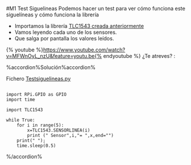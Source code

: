 #M1 Test Siguelineas
Podemos hacer un test para ver cómo funciona este siguelíneas y cómo funciona la librería

* Importamos la librería [TLC1543 creada anteriormente](/6-modulo-siguelineas/tlc1543py.md)
* Vamos leyendo cada uno de los sensores.
* Que salga por pantalla los valores leídos.

{% youtube %}https://www.youtube.com/watch?v=MFWnOyL_nzU&feature=youtu.be{% endyoutube %}
¿Te atreves? :

%accordion%Solución%accordion%

Fichero [Testsiguelineas.py](https://github.com/JavierQuintana/AlphabotPython/)

```cpp+lineNumbers:true

import RPi.GPIO as GPIO
import time

import TLC1543
 
while True:
    for i in range(5):
        x=TLC1543.SENSORLINEA(i)
        print (" Sensor",i,"= ",x,end="")
    print(" ");
    time.sleep(0.5)
```

%/accordion%

